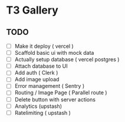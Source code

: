 # T3 Gallery
## TODO
- [ ] Make it deploy ( vercel )
- [ ] Scaffold basic ui with mock data
- [ ] Actually setup database ( vercel postgres )
- [ ] Attach database to UI
- [ ] Add auth ( Clerk )
- [ ] Add image upload
- [ ] Error management ( Sentry )
- [ ] Routing / Image Page ( Parallel route )
- [ ] Delete button with server actions
- [ ] Analytics (upstash)
- [ ] Ratelimiting ( upstash )